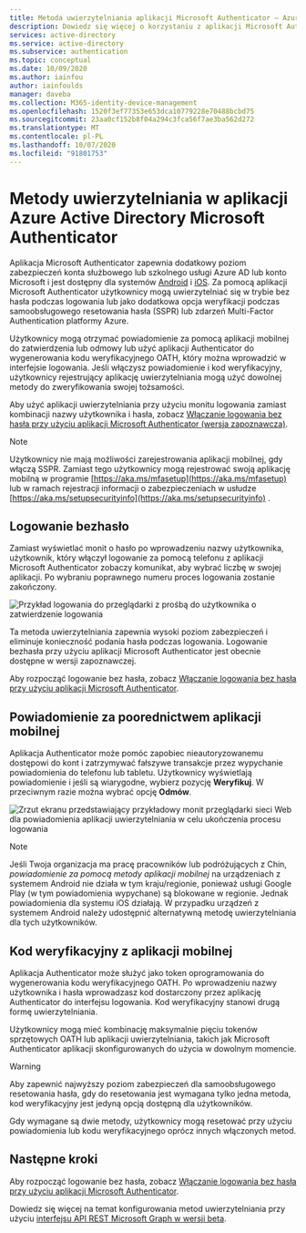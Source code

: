 ```yaml
---
title: Metoda uwierzytelniania aplikacji Microsoft Authenticator — Azure Active Directory
description: Dowiedz się więcej o korzystaniu z aplikacji Microsoft Authenticator w usłudze Azure Active Directory w celu ulepszania i zabezpieczania zdarzeń związanych z logowaniem
services: active-directory
ms.service: active-directory
ms.subservice: authentication
ms.topic: conceptual
ms.date: 10/09/2020
ms.author: iainfou
author: iainfoulds
manager: daveba
ms.collection: M365-identity-device-management
ms.openlocfilehash: 1520f3ef77353e653dca10779228e70488bcbd75
ms.sourcegitcommit: 23aa0cf152b8f04a294c3fca56f7ae3ba562d272
ms.translationtype: MT
ms.contentlocale: pl-PL
ms.lasthandoff: 10/07/2020
ms.locfileid: "91801753"
---
```

# <a name="authentication-methods-in-azure-active-directory---microsoft-authenticator-app"></a>Metody uwierzytelniania w aplikacji Azure Active Directory Microsoft Authenticator

Aplikacja Microsoft Authenticator zapewnia dodatkowy poziom zabezpieczeń konta służbowego lub szkolnego usługi Azure AD lub konto Microsoft i jest dostępny dla systemów [Android](https://go.microsoft.com/fwlink/?linkid=866594) i [iOS](https://go.microsoft.com/fwlink/?linkid=866594). Za pomocą aplikacji Microsoft Authenticator użytkownicy mogą uwierzytelniać się w trybie bez hasła podczas logowania lub jako dodatkowa opcja weryfikacji podczas samoobsługowego resetowania hasła (SSPR) lub zdarzeń Multi-Factor Authentication platformy Azure.

Użytkownicy mogą otrzymać powiadomienie za pomocą aplikacji mobilnej do zatwierdzenia lub odmowy lub użyć aplikacji Authenticator do wygenerowania kodu weryfikacyjnego OATH, który można wprowadzić w interfejsie logowania. Jeśli włączysz powiadomienie i kod weryfikacyjny, użytkownicy rejestrujący aplikację uwierzytelniania mogą użyć dowolnej metody do zweryfikowania swojej tożsamości.

Aby użyć aplikacji uwierzytelniania przy użyciu monitu logowania zamiast kombinacji nazwy użytkownika i hasła, zobacz [Włączanie logowania bez hasła przy użyciu aplikacji Microsoft Authenticator (wersja zapoznawcza)](howto-authentication-passwordless-phone.md).

> [!NOTE]
> Użytkownicy nie mają możliwości zarejestrowania aplikacji mobilnej, gdy włączą SSPR. Zamiast tego użytkownicy mogą rejestrować swoją aplikację mobilną w programie [https://aka.ms/mfasetup](https://aka.ms/mfasetup) lub w ramach rejestracji informacji o zabezpieczeniach w usłudze [https://aka.ms/setupsecurityinfo](https://aka.ms/setupsecurityinfo) .

## <a name="passwordless-sign-in"></a>Logowanie bezhasło

Zamiast wyświetlać monit o hasło po wprowadzeniu nazwy użytkownika, użytkownik, który włączył logowanie za pomocą telefonu z aplikacji Microsoft Authenticator zobaczy komunikat, aby wybrać liczbę w swojej aplikacji. Po wybraniu poprawnego numeru proces logowania zostanie zakończony.

![Przykład logowania do przeglądarki z prośbą do użytkownika o zatwierdzenie logowania](./media/howto-authentication-passwordless-phone/phone-sign-in-microsoft-authenticator-app.png)

Ta metoda uwierzytelniania zapewnia wysoki poziom zabezpieczeń i eliminuje konieczność podania hasła podczas logowania. Logowanie bezhasła przy użyciu aplikacji Microsoft Authenticator jest obecnie dostępne w wersji zapoznawczej.

Aby rozpocząć logowanie bez hasła, zobacz [Włączanie logowania bez hasła przy użyciu aplikacji Microsoft Authenticator](howto-authentication-passwordless-phone.md).

## <a name="notification-through-mobile-app"></a>Powiadomienie za poorednictwem aplikacji mobilnej

Aplikacja Authenticator może pomóc zapobiec nieautoryzowanemu dostępowi do kont i zatrzymywać fałszywe transakcje przez wypychanie powiadomienia do telefonu lub tabletu. Użytkownicy wyświetlają powiadomienie i jeśli są wiarygodne, wybierz pozycję **Weryfikuj**. W przeciwnym razie można wybrać opcję **Odmów**.

![Zrzut ekranu przedstawiający przykładowy monit przeglądarki sieci Web dla powiadomienia aplikacji uwierzytelniania w celu ukończenia procesu logowania](media/tutorial-enable-azure-mfa/azure-multi-factor-authentication-browser-prompt.png)

> [!NOTE]
> Jeśli Twoja organizacja ma pracę pracowników lub podróżujących z Chin, *powiadomienie za pomocą metody aplikacji mobilnej* na urządzeniach z systemem Android nie działa w tym kraju/regionie, ponieważ usługi Google Play (w tym powiadomienia wypychane) są blokowane w regionie. Jednak powiadomienia dla systemu iOS działają. W przypadku urządzeń z systemem Android należy udostępnić alternatywną metodę uwierzytelniania dla tych użytkowników.

## <a name="verification-code-from-mobile-app"></a>Kod weryfikacyjny z aplikacji mobilnej

Aplikacja Authenticator może służyć jako token oprogramowania do wygenerowania kodu weryfikacyjnego OATH. Po wprowadzeniu nazwy użytkownika i hasła wprowadzasz kod dostarczony przez aplikację Authenticator do interfejsu logowania. Kod weryfikacyjny stanowi drugą formę uwierzytelniania.

Użytkownicy mogą mieć kombinację maksymalnie pięciu tokenów sprzętowych OATH lub aplikacji uwierzytelniania, takich jak Microsoft Authenticator aplikacji skonfigurowanych do użycia w dowolnym momencie.

> [!WARNING]
> Aby zapewnić najwyższy poziom zabezpieczeń dla samoobsługowego resetowania hasła, gdy do resetowania jest wymagana tylko jedna metoda, kod weryfikacyjny jest jedyną opcją dostępną dla użytkowników.
>
> Gdy wymagane są dwie metody, użytkownicy mogą resetować przy użyciu powiadomienia lub kodu weryfikacyjnego oprócz innych włączonych metod.

## <a name="next-steps"></a>Następne kroki

Aby rozpocząć logowanie bez hasła, zobacz [Włączanie logowania bez hasła przy użyciu aplikacji Microsoft Authenticator](howto-authentication-passwordless-phone.md).

Dowiedz się więcej na temat konfigurowania metod uwierzytelniania przy użyciu [interfejsu API REST Microsoft Graph w wersji beta](/graph/api/resources/authenticationmethods-overview?view=graph-rest-beta).
